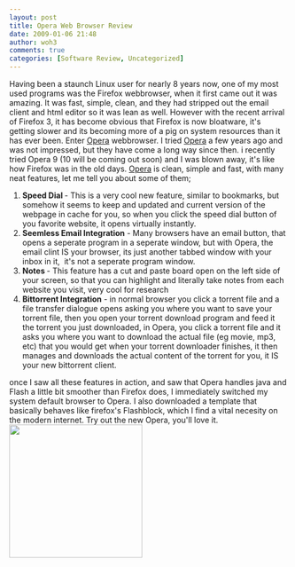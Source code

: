 ```yaml
---
layout: post
title: Opera Web Browser Review
date: 2009-01-06 21:48
author: woh3
comments: true
categories: [Software Review, Uncategorized]
---
```

Having been a staunch Linux user for nearly 8 years now, one of my most used programs was the Firefox webbrowser, when it first came out it was amazing. It was fast, simple, clean, and they had stripped out the email client and html editor so it was lean as well. However with the recent arrival of Firefox 3, it has become obvious that Firefox is now bloatware, it's getting slower and its becoming more of a pig on system resources than it has ever been. Enter <a href="http://www.opera.com">Opera</a> webbrowser. I tried <a href="http://www.opera.com">Opera</a> a few years ago and was not impressed, but they have come a long way since then. i recently tried Opera 9 (10 will be coming out soon) and I was blown away, it's like how Firefox was in the old days. <a href="http://www.opera.com">Opera</a> is clean, simple and fast, with many neat features, let me tell you about some of them;
<ol>
	<li><strong>Speed Dial </strong>- This is a very cool new feature, similar to bookmarks, but somehow it seems to keep and updated and current version of the webpage in cache for you, so when you click the speed dial button of you favorite website, it opens virtually instantly.</li>
	<li><strong>Seemless Email Integration</strong> - Many browsers have an email button, that opens a seperate program in a seperate window, but with Opera, the email clint IS your browser, its just another tabbed window with your inbox in it,  it's not a seperate program window.</li>
	<li><strong>Notes </strong>- This feature has a cut and paste board open on the left side of your screen, so that you can highlight and literally take notes from each website you visit, very cool for research</li>
	<li><strong>Bittorrent Integration</strong> - in normal browser you click a torrent file and a file transfer dialogue opens asking you where you want to save your torrent file, then you open your torrent download program and feed it the torrent you just downloaded, in Opera, you click a torrent file and it asks you where you want to download the actual file (eg movie, mp3, etc) that you would get when your torrent downloader finishes, it then manages and downloads the actual content of the torrent for you, it IS your new bittorrent client.</li>
</ol>
once I saw all these features in action, and saw that Opera handles java and Flash a little bit smoother than Firefox does, I immediately switched my system default browser to Opera. I also downloaded a template that basically behaves like firefox's Flashblock, which I find a vital necesity on the modern internet. Try out the new Opera, you'll love it.

<img class="alignnone" src="http://news.softpedia.com/images/news2/Pirelli-Broadband-Solutions-will-Deploy-Opera-Browser-onto-its-set-top-boxes-2.jpg" alt="" width="240" height="240" />

